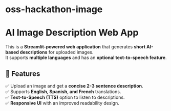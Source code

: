 # oss-hackathon-image

# AI Image Description Web App

This is a **Streamlit-powered web application** that generates **short AI-based descriptions** for uploaded images.  
It supports **multiple languages** and has an **optional text-to-speech feature**.

## 🚀 Features

✅ Upload an image and get a **concise 2-3 sentence description**.  
✅ Supports **English, Spanish, and French** translations.  
✅ **Text-to-Speech (TTS)** option to listen to descriptions.  
✅ **Responsive UI** with an improved readability design.